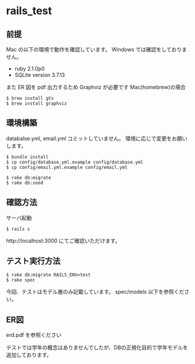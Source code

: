 # rails_test


## 前提

Mac の以下の環境で動作を確認しています。
Windows では確認をしておりません。

* ruby 2.1.0p0
* SQLite version 3.7.13

また ER 図を pdf 出力するため Graphviz が必要です
Mac(homebrew)の場合

```
$ brew install gts
$ brew install graphviz
```


## 環境構築

databalse.yml, email.yml コミットしていません。
環境に応じで変更をお願いします。

```
$ bundle install
$ cp config/database.yml.example config/database.yml
$ cp config/email.yml.example config/email.yml

$ rake db:migrate
$ rake db:seed
```


## 確認方法

サーバ起動

```
$ rails s
```

http://localhost:3000
にてご確認いただけます。


## テスト実行方法

```
$ rake db:migrate RAILS_ENV=test
$ rake spec
```

今回、テストはモデル層のみ記載しています。
spec/models 以下を参照ください。


## ER図

erd.pdf を参照ください

テストでは学年の概念はありませんでしたが、DBの正規化目的で学年モデルを追加しております。